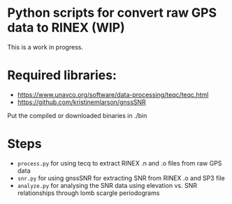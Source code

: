 # Python scripts for convert raw GPS data to RINEX (WIP)

This is a work in progress.

# Required libraries:
  - https://www.unavco.org/software/data-processing/teqc/teqc.html  
  - https://github.com/kristinemlarson/gnssSNR

Put the compiled or downloaded binaries in ./bin

# Steps
  - `process.py` for using tecq to extract RINEX .n and .o files from raw GPS data
  - `snr.py` for using gnssSNR for extracting SNR from RINEX .o and SP3 file
  - `analyze.py` for analysing the SNR data using elevation vs. SNR relationships through lomb scargle periodograms
